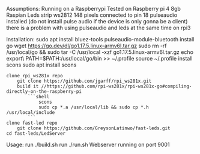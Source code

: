 Assumptions:
    Running on a Raspberrypi
        Tested on Raspberry pi 4 8gb Raspian
    Leds strip
        ws2812
        148 pixels
        connected to pin 18
    pulseaudio installed (do not install pulse audio if the device is only gonna be a client)
        there is a problem with using pulseaudio and leds at the same time on rpi3

Installation:
    sudo apt install bluez-tools pulseaudio-module-bluetooth
    install go
        wget https://go.dev/dl/go1.17.5.linux-armv6l.tar.gz
        sudo rm -rf /usr/local/go && sudo tar -C /usr/local -xzf go1.17.5.linux-armv6l.tar.gz
        echo export\ PATH=$PATH:/usr/local/go/bin >> ~/.profile
        source ~/.profile
    install scons
        sudo apt install scons
    
    clone rpi_ws281x repo
        git clone https://github.com/jgarff/rpi_ws281x.git
        build it //https://github.com/rpi-ws281x/rpi-ws281x-go#compiling-directly-on-the-raspberry-pi
            ```shell
                scons
                sudo cp *.a /usr/local/lib && sudo cp *.h /usr/local/include
            ```
    clone fast-led repo
        git clone https://github.com/GreysonLatinwo/fast-leds.git
    cd fast-leds/LedServer

Usage:
    run ./build.sh
    run ./run.sh
    Webserver running on port 9001